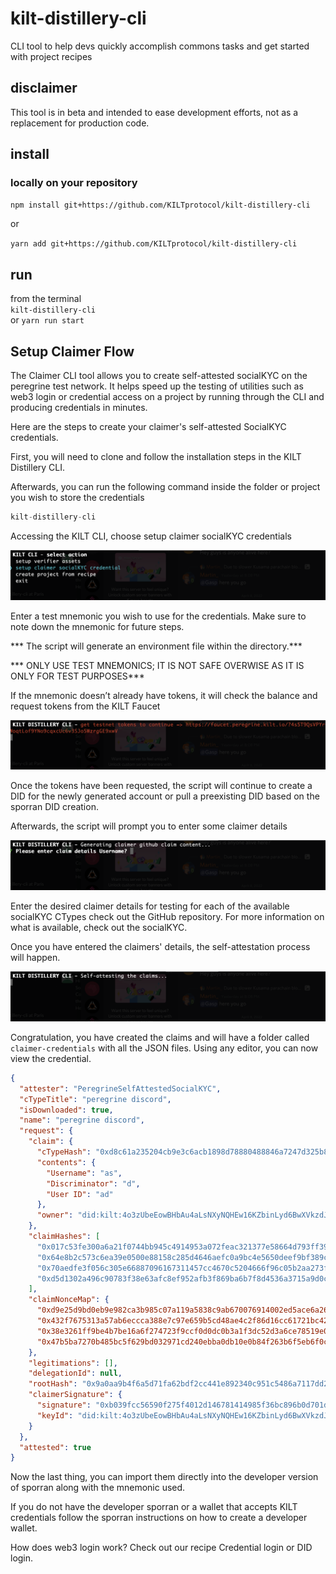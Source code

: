 # kilt-distillery-cli
CLI tool to help devs quickly accomplish commons tasks and get started with project recipes

## disclaimer
This tool is in beta and intended to ease development efforts, not as a replacement for production code. 

## install
### locally on your repository
`npm install git+https://github.com/KILTprotocol/kilt-distillery-cli`  

or

`yarn add git+https://github.com/KILTprotocol/kilt-distillery-cli`  
 

## run
from the terminal  
`kilt-distillery-cli`  
or 
`yarn run start`

## Setup Claimer Flow

The Claimer CLI tool allows you to create self-attested socialKYC on the peregrine test network. It helps speed up the testing of utilities such as web3 login or credential access on a project by running through the CLI and producing credentials in minutes.

Here are the steps to create your claimer's self-attested SocialKYC credentials.

First, you will need to clone and follow the installation steps in the KILT Distillery CLI. 

Afterwards, you can run the following command inside the folder or project you wish to store the credentials

```js
kilt-distillery-cli
```

Accessing the KILT CLI, choose setup claimer socialKYC credentials

![](./public/img/selectClaimerAction.png)

Enter a test mnemonic you wish to use for the credentials. Make sure to note down the mnemonic for future steps.

*** The script will generate an environment file within the directory.***

 *** ONLY USE TEST MNEMONICS; IT IS NOT SAFE OVERWISE AS IT IS ONLY FOR TEST PURPOSES***

If the mnemonic doesn’t already have tokens, it will check the balance and request tokens from the KILT Faucet

![](./public/img/requestingFunds.png)

Once the tokens have been requested, the script will continue to create a DID for the newly generated account or pull a preexisting DID based on the sporran DID creation.

Afterwards, the script will prompt you to enter some claimer details

![](./public/img/enteringClaimerDetails.png)

Enter the desired claimer details for testing for each of the available socialKYC CTypes check out the GitHub repository. For more information on what is available, check out the socialKYC. 

Once you have entered the claimers' details, the self-attestation process will happen.

![](./public/img/claimerSelfAttesting.png)

Congratulation, you have created the claims and will have a folder called `claimer-credentials` with all the JSON files. Using any editor, you can now view the credential.

```JSON
{
  "attester": "PeregrineSelfAttestedSocialKYC",
  "cTypeTitle": "peregrine discord",
  "isDownloaded": true,
  "name": "peregrine discord",
  "request": {
    "claim": {
      "cTypeHash": "0xd8c61a235204cb9e3c6acb1898d78880488846a7247d325b833243b46d923abe",
      "contents": {
        "Username": "as",
        "Discriminator": "d",
        "User ID": "ad"
      },
      "owner": "did:kilt:4o3zUbeEowBHbAu4aLsNXyNQHEw16KZbinLyd6BwXVkzdJKn"
    },
    "claimHashes": [
      "0x017c53fe300a6a21f0744bb945c4914953a072feac321377e58664d793ff397c",
      "0x64e8b2c573c6ea39e0500e88158c285d4646aefc0a9bc4e5650deef9bf389c50",
      "0x70aedfe3f056c305e66887096167311457cc4670c5204666f96c05b2aa273f71",
      "0xd5d1302a496c90783f38e63afc8ef952afb3f869ba6b7f8d4536a3715a9d0c38"
    ],
    "claimNonceMap": {
      "0xd9e25d9bd0eb9e982ca3b985c07a119a5838c9ab670076914002ed5ace6a2604": "f7b9ab2a-4d09-4dae-8c25-214d68574d13",
      "0x432f7675313a57ab6eccca388e7c97e659b5cd48ae4c2f86d16cc61721bc426a": "e2059d2e-5c8b-42e5-be61-d4809c027bac",
      "0x38e3261ff9be4b7be16a6f274723f9ccf0d0dc0b3a1f3dc52d3a6ce78519e0a2": "11892da5-f1e5-4652-a76e-5f7d0b8058ae",
      "0x47b5ba7270b485bc5f629bd032971cd240ebba0db10e0b84f263b6f5eb6f0ce5": "bd227dc4-1d82-4ab7-b1ca-6ae75b986f88"
    },
    "legitimations": [],
    "delegationId": null,
    "rootHash": "0x9a0aa9b4f6a5d71fa62bdf2cc441e892340c951c5486a7117dd2dd1245caa3cc",
    "claimerSignature": {
      "signature": "0xb039fcc56590f275f4012d146781414985f36bc896b0d701d1acff9503db3f5dc937e9f9f2c81256995937ada7f99c0db44c85249006dabe01b6dad2e9da8e88",
      "keyId": "did:kilt:4o3zUbeEowBHbAu4aLsNXyNQHEw16KZbinLyd6BwXVkzdJKn#0x5e7ea14081452641c4970081552f774d4b2495ce918ddc0e35fd50735e5d7e1c"
    }
  },
  "attested": true
}
```

Now the last thing, you can import them directly into the developer version of sporran along with the mnemonic used.

If you do not have the developer sporran or a wallet that accepts KILT credentials follow the sporran instructions on how to create a developer wallet. 

How does web3 login work? Check out our recipe Credential login or DID login.
